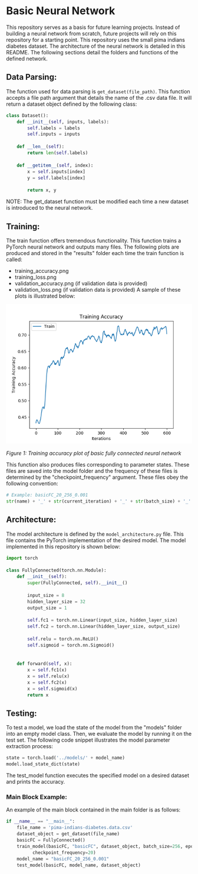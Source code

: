 # Basic Neural Network
This repository serves as a basis for future learning projects. Instead 
of building a neural network from scratch, future projects will rely 
on this repository for a starting point. This repository uses
the small pima indians diabetes dataset. The architecture of the neural
network is detailed in this README. The following sections detail 
the folders and functions of the defined network. 

## Data Parsing:
The function used for data parsing is ```get_dataset(file_path)```. 
This function accepts a file path argument that details the name of the 
.csv data file. It will return a dataset object defined by the following
class:
```python
class Dataset():
    def __init__(self, inputs, labels):
        self.labels = labels
        self.inputs = inputs

    def __len__(self):
        return len(self.labels)

    def __getitem__(self, index):
        x = self.inputs[index]
        y = self.labels[index]

        return x, y
```
NOTE: The get_dataset function must be modified each time a new dataset
is introduced to the neural network.

## Training:
The train function offers tremendous functionality. This function trains
a PyTorch neural network and outputs many files. The following plots are
produced and stored in the "results" folder each time the train function
is called:
- training_accuracy.png
- training_loss.png
- validation_accuracy.png (if validation data is provided)
- validation_loss.png (if validation data is provided)
A sample of these plots is illustrated below:

![](results/training_accuracy.png)

*Figure 1: Training accuracy plot of basic fully connected neural network*

This function also produces files corresponding to parameter states. 
These files are saved into the model folder and the frequency of these
files is determined by the "checkpoint_frequency" argument. These 
files obey the following convention:
```python
# Example: basicFC_20_256_0.001
str(name) + '_' + str(current_iteration) + '_' + str(batch_size) + '_' + str(learning_rate)
```

## Architecture:
The model architecture is defined by the ```model_architecture.py``` file.
This file contains the PyTorch implementation of the desired model. The
model implemented in this repository is shown below:
```python
import torch

class FullyConnected(torch.nn.Module):
    def __init__(self):
        super(FullyConnected, self).__init__()

        input_size = 8
        hidden_layer_size = 32
        output_size = 1

        self.fc1 = torch.nn.Linear(input_size, hidden_layer_size)
        self.fc2 = torch.nn.Linear(hidden_layer_size, output_size)

        self.relu = torch.nn.ReLU()
        self.sigmoid = torch.nn.Sigmoid()


    def forward(self, x):
        x = self.fc1(x)
        x = self.relu(x)
        x = self.fc2(x)
        x = self.sigmoid(x)
        return x
```

## Testing:
To test a model, we load the state of the model from the "models" folder
into an empty model class. Then, we evaluate the model by running it on
the test set. The following code snippet illustrates the model parameter
extraction process:
```python
state = torch.load('../models/' + model_name)
model.load_state_dict(state)
```
The test_model function executes the specified model on a desired dataset
and prints the accuracy.

### Main Block Example:
An example of the main block contained in the main folder is as follows:
```python
if __name__ == "__main__":
    file_name = 'pima-indians-diabetes.data.csv'
    dataset_object = get_dataset(file_name)
    basicFC = FullyConnected()
    train_model(basicFC, "basicFC", dataset_object, batch_size=256, epoch_count=2000, shuffle=True, learning_rate=0.001,
          checkpoint_frequency=20)
    model_name = "basicFC_20_256_0.001"
    test_model(basicFC, model_name, dataset_object)
```
